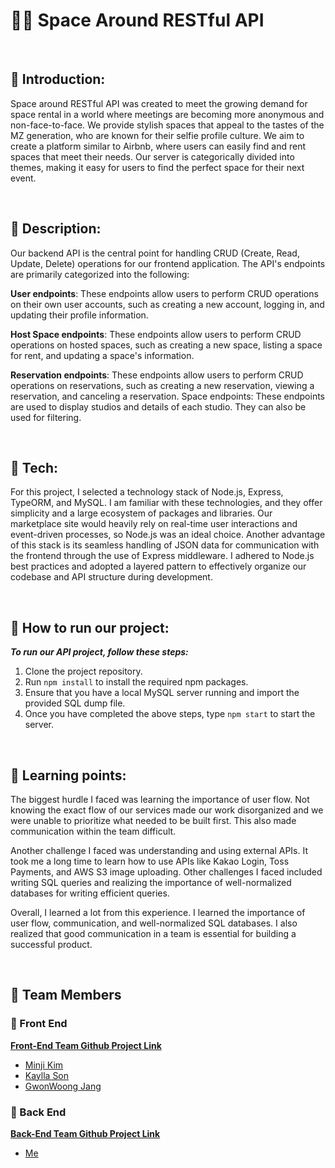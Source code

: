 # 👨‍🚀 Space Around RESTful API

</br>

## 🤔 Introduction:

Space around RESTful API was created to meet the growing demand for space rental in a world where meetings are becoming more anonymous and non-face-to-face. We provide stylish spaces that appeal to the tastes of the MZ generation, who are known for their selfie profile culture. We aim to create a platform similar to Airbnb, where users can easily find and rent spaces that meet their needs. Our server is categorically divided into themes, making it easy for users to find the perfect space for their next event.

</br>

## 🥓 Description:

Our backend API is the central point for handling CRUD (Create, Read, Update, Delete) operations for our frontend application. The API's endpoints are primarily categorized into the following:

**User endpoints**: These endpoints allow users to perform CRUD operations on their own user accounts, such as creating a new account, logging in, and updating their profile information.

**Host Space endpoints**: These endpoints allow users to perform CRUD operations on hosted spaces, such as creating a new space, listing a space for rent, and updating a space's information.

**Reservation endpoints**: These endpoints allow users to perform CRUD operations on reservations, such as creating a new reservation, viewing a reservation, and canceling a reservation.
Space endpoints: These endpoints are used to display studios and details of each studio. They can also be used for filtering.

</br>

## 🥞 Tech:

For this project, I selected a technology stack of Node.js, Express, TypeORM, and MySQL. I am familiar with these technologies, and they offer simplicity and a large ecosystem of packages and libraries. Our marketplace site would heavily rely on real-time user interactions and event-driven processes, so Node.js was an ideal choice. Another advantage of this stack is its seamless handling of JSON data for communication with the frontend through the use of Express middleware. I adhered to Node.js best practices and adopted a layered pattern to effectively organize our codebase and API structure during development.

</br>

## 🏃 How to run our project:

**_To run our API project, follow these steps:_**

1. Clone the project repository.
2. Run `npm install` to install the required npm packages.
3. Ensure that you have a local MySQL server running and import the provided SQL dump file.
4. Once you have completed the above steps, type `npm start` to start the server.

</br>

## 🧠 Learning points:

The biggest hurdle I faced was learning the importance of user flow. Not knowing the exact flow of our services made our work disorganized and we were unable to prioritize what needed to be built first. This also made communication within the team difficult.

Another challenge I faced was understanding and using external APIs. It took me a long time to learn how to use APIs like Kakao Login, Toss Payments, and AWS S3 image uploading. Other challenges I faced included writing SQL queries and realizing the importance of well-normalized databases for writing efficient queries.

Overall, I learned a lot from this experience. I learned the importance of user flow, communication, and well-normalized SQL databases. I also realized that good communication in a team is essential for building a successful product.

</br>

## 👫 Team Members

### 💅 Front End

**[Front-End Team Github Project Link](https://github.com/wecode-bootcamp-korea/46-2nd-B1A4-frontend)**

- [Minji Kim](https://github.com/shfkd123)
- [Kaylla Son](https://github.com/kayllason)
- [GwonWoong Jang](https://github.com/5yoonl)

### 🎒 Back End

**[Back-End Team Github Project Link ](https://github.com/wecode-bootcamp-korea/46-2nd-B1A4-backend)**

- [Me](https://github.com/ts-oh)
